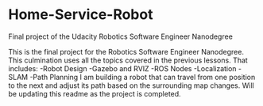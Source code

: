 # Home-Service-Robot
Final project of the Udacity Robotics Software Engineer Nanodegree

This is the final project for the Robotics Software Engineer Nanodegree. This culmination uses all the topics covered in the previous
lessons. That includes:
  -Robot Design
  -Gazebo and RVIZ
  -ROS Nodes
  -Localization
  -SLAM
  -Path Planning
I am building a robot that can travel from one position to the next and adjust its path based on the surrounding map changes. Will be 
updating this readme as the project is completed.
